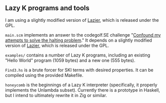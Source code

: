 ## Lazy K programs and tools

I am using a slightly modified version of [Lazier](https://github.com/msullivan/LazyK/blob/master/lazier.scm), which is released under the GPL.

`main.scm` implements an answer to the codegolf.SE challenge "[Confound my attempts to solve the halting problem](https://codegolf.stackexchange.com/a/248185)." It depends on a slightly modified version of [Lazier](https://github.com/msullivan/LazyK/blob/master/lazier.scm), which is released under the GPL.

`examples/` contains a number of Lazy K programs, including an existing "Hello World" program (1059 bytes) and a new one (555 bytes).

`Find3.hs` is a brute forcer for SKI terms with desired properties. It can be compiled using the provided Makefile.

`honeycomb` is the beginnings of a Lazy K interpreter (specifically, it properly implements the Unlambda subset). Currently there is a prototype in Haskell, but I intend to ultimately rewrite it in Zig or similar.

